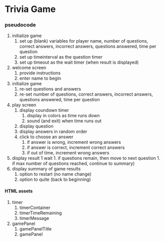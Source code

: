 # Trivia Game

### pseudocode
1. initialize game
    1. set up (blank) variables for player name, number of questions, correct answers, incorrect answers, questions answered, time per question
    1. set up timeinterval as the question timer
    1. set up timeout as the wait timer (when result is displayed)
1. welcome screen
    1. provide instructions
    1. enter name to begin
1. initialize game
    1. re-set questions and answers
    1. re-set number of questions, correct answers, incorrect answers, questions answered, time per question
1. play screen
    1. display coundown timer
        1. display in colors as time runs down
        1. sound (and exit) when time runs out
    1. display question
    1. display answers in random order
    1. click to choose an answer
        1. if answer is wrong, increment wrong answers
        1. if answer is correct, increment correct answers
        1. if out of time, increment wrong answers
1. display result
    1 wait
        1. if questions remain, then move to next question
        1. if max number of questions reached, continue to summary)
1. display summary of game results
    1. option to restart (no name change)
    1. option to quite (back to beginning)

#### HTML assets
1. timer
    1. timerContainer
    1. timerTimeRemaining
    1. timerMessage
1. gamePanel
    1. gamePanelTitle
    1. gamePanel
